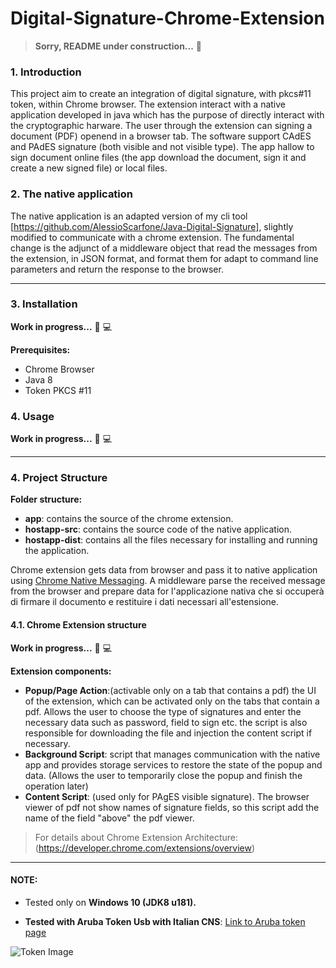 # Digital-Signature-Chrome-Extension

> **Sorry, README under construction...** :construction_worker: 

### 1. Introduction

This project aim to create an integration of digital signature, with pkcs#11 token, within Chrome browser.
The extension interact with a native application developed in java which has the purpose of directly interact with the cryptographic harware. 
The user through the extension can signing a document (PDF) openend in a browser tab.
The software support CAdES and PAdES signature (both visible and not visible type).
The app hallow to sign document  online files (the app download the document, sign it and create a new signed file) or local files.

### 2. The native application

The native application is an adapted version of my cli tool [https://github.com/AlessioScarfone/Java-Digital-Signature], slightly modified to communicate with a chrome extension.
The fundamental change is the adjunct of a middleware object that read the messages from the extension, in JSON format, and format them for adapt to command line parameters and return the response to the browser.

----

### 3. Installation
**Work in progress...** :construction_worker: :computer:

**Prerequisites:**
- Chrome Browser
- Java 8
- Token PKCS #11

### 4. Usage
**Work in progress...** :construction_worker: :computer:


----

### 4. Project Structure

**Folder structure:**
- **app**: contains the source of the chrome extension.
- **hostapp-src**: contains the source code of the native application.
- **hostapp-dist**: contains all the files necessary for installing and running the application. 

Chrome extension gets data from browser and pass it to native application using [Chrome Native Messaging](https://developer.chrome.com/extensions/nativeMessaging). A middleware parse the received message from the browser and prepare data for l'applicazione nativa che si occuperà di firmare il documento e restituire i dati necessari all'estensione.


####  4.1. Chrome Extension structure
**Work in progress...** :construction_worker: :computer:

**Extension components:**
- **Popup/Page Action**:(activable only on a tab that contains a pdf) the UI of the extension, which can be activated only on the tabs that contain a pdf. Allows the user to choose the type of signatures and enter the necessary data such as password, field to sign etc.
the script is also responsible for downloading the file and injection the content script if necessary.
- **Background Script**: script that manages communication with the native app and provides storage services to restore the state of the popup and data. (Allows the user to temporarily close the popup and finish the operation later)
- **Content Script**: (used only for PAgES visible signature). The browser viewer of pdf not show names of signature fields, so this script add the name of the field "above" the pdf viewer.

> For details about Chrome Extension Architecture: (https://developer.chrome.com/extensions/overview)


-----

#### NOTE:
- Tested only on **Windows 10 (JDK8 u181).**

- **Tested with Aruba Token Usb with Italian CNS**: [Link to Aruba token page](https://www.pec.it/cns-token.aspx)

![Token Image](https://www.pec.it/getattachment/20362be8-daa3-44a6-9a91-4d801245baa7/Token)
